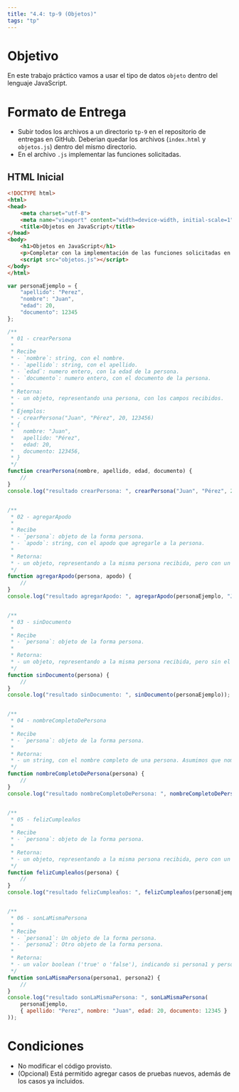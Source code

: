 ```yaml
---
title: "4.4: tp-9 (Objetos)"
tags: "tp"
---
```


# Objetivo

En este trabajo práctico vamos a usar el tipo de datos `objeto` dentro del lenguaje JavaScript.

# Formato de Entrega

- Subir todos los archivos a un directorio `tp-9` en el repositorio de entregas en GitHub. Deberian quedar los archivos (`index.html` y `objetos.js`) dentro del mismo directorio.
- En el archivo `.js` implementar las funciones solicitadas.

## HTML Inicial

```html
<!DOCTYPE html>
<html>
<head>
    <meta charset="utf-8">
    <meta name="viewport" content="width=device-width, initial-scale=1">
    <title>Objetos en JavaScript</title>
</head>
<body>
    <h1>Objetos en JavaScript</h1>
    <p>Completar con la implementación de las funciones solicitadas en los comentarios del archivo <code>objetos.js</code>.</p>
    <script src="objetos.js"></script>
</body>
</html>
```

```js
var personaEjemplo = {
    "apellido": "Perez",
    "nombre": "Juan",
    "edad": 20,
    "documento": 12345
};

/**
 * 01 - crearPersona
 * 
 * Recibe
 * - `nombre`: string, con el nombre.
 * - `apellido`: string, con el apellido.
 * - `edad`: numero entero, con la edad de la persona.
 * - `documento`: numero entero, con el documento de la persona.
 * 
 * Retorna: 
 * - un objeto, representando una persona, con los campos recibidos.
 * 
 * Ejemplos:
 * - crearPersona("Juan", "Pérez", 20, 123456)
 * {
 *   nombre: "Juan",
 *   apellido: "Pérez",
 *   edad: 20,
 *   documento: 123456,
 * }
 */
function crearPersona(nombre, apellido, edad, documento) {
    // 
}
console.log("resultado crearPersona: ", crearPersona("Juan", "Pérez", 20, 123456));


/**
 * 02 - agregarApodo
 * 
 * Recibe
 * - `persona`: objeto de la forma persona.
 * - `apodo`: string, con el apodo que agregarle a la persona.
 * 
 * Retorna: 
 * - un objeto, representando a la misma persona recibida, pero con un nuevo campo 'apodo'.
 */
function agregarApodo(persona, apodo) {
    // 
}
console.log("resultado agregarApodo: ", agregarApodo(personaEjemplo, "JuanPe"));


/**
 * 03 - sinDocumento
 * 
 * Recibe
 * - `persona`: objeto de la forma persona.
 * 
 * Retorna: 
 * - un objeto, representando a la misma persona recibida, pero sin el campo documento.
 */
function sinDocumento(persona) {
    // 
}
console.log("resultado sinDocumento: ", sinDocumento(personaEjemplo));


/**
 * 04 - nombreCompletoDePersona
 * 
 * Recibe
 * - `persona`: objeto de la forma persona.
 * 
 * Retorna: 
 * - un string, con el nombre completo de una persona. Asumimos que nombre completo tiene el formato "Apellido, Nombre". Por ejemplo para una persona con nombre "Juan" y apellido "Pérez", el nombre completo sería "Pérez, Juan".
 */
function nombreCompletoDePersona(persona) {
    // 
}
console.log("resultado nombreCompletoDePersona: ", nombreCompletoDePersona(personaEjemplo));


/**
 * 05 - felizCumpleaños
 * 
 * Recibe
 * - `persona`: objeto de la forma persona.
 * 
 * Retorna: 
 * - un objeto, representando a la misma persona recibida, pero con un año más. 
 */
function felizCumpleaños(persona) {
    // 
}
console.log("resultado felizCumpleaños: ", felizCumpleaños(personaEjemplo));


/**
 * 06 - sonLaMismaPersona
 * 
 * Recibe
 * - `persona1`: Un objeto de la forma persona.
 * - `persona2`: Otro objeto de la forma persona.
 * 
 * Retorna: 
 * - un valor boolean ('true' o 'false'), indicando si persona1 y persona2 son la misma persona.
 */
function sonLaMismaPersona(persona1, persona2) {
    // 
}
console.log("resultado sonLaMismaPersona: ", sonLaMismaPersona(
    personaEjemplo,
    { apellido: "Perez", nombre: "Juan", edad: 20, documento: 12345 }
));
```

# Condiciones

- No modificar el código provisto.
- (Opcional) Está permitido agregar casos de pruebas nuevos, además de los casos ya incluidos.

